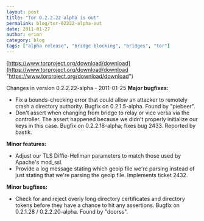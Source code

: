 ```yaml
---
layout: post
title: "Tor 0.2.2.22-alpha is out"
permalink: blog/tor-02222-alpha-out
date: 2011-01-27
author: erinn
category: blog
tags: ["alpha release", "bridge blocking", "bridges", "tor"]
---
```


[https://www.torproject.org/download/download](https://www.torproject.org/download/download "https://www.torproject.org/download/download")

Changes in version 0.2.2.22-alpha - 2011-01-25
**Major bugfixes:**

- Fix a bounds-checking error that could allow an attacker to
 remotely crash a directory authority. Bugfix on 0.2.1.5-alpha.
 Found by "piebeer".
- Don't assert when changing from bridge to relay or vice versa
 via the controller. The assert happened because we didn't properly
 initialize our keys in this case. Bugfix on 0.2.2.18-alpha; fixes
 bug 2433. Reported by bastik.

**Minor features:**

- Adjust our TLS Diffie-Hellman parameters to match those used by
 Apache's mod\_ssl.
- Provide a log message stating which geoip file we're parsing
 instead of just stating that we're parsing the geoip file.
 Implements ticket 2432.

**Minor bugfixes:**

- Check for and reject overly long directory certificates and
 directory tokens before they have a chance to hit any assertions.
 Bugfix on 0.2.1.28 / 0.2.2.20-alpha. Found by "doorss".

